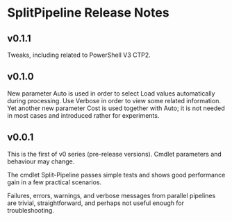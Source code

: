 SplitPipeline Release Notes
===========================

## v0.1.1

Tweaks, including related to PowerShell V3 CTP2.

## v0.1.0

New parameter Auto is used in order to select Load values automatically during
processing. Use Verbose in order to view some related information. Yet another
new parameter Cost is used together with Auto; it is not needed in most cases
and introduced rather for experiments.

## v0.0.1

This is the first of v0 series (pre-release versions). Cmdlet parameters and
behaviour may change.

The cmdlet Split-Pipeline passes simple tests and shows good performance gain
in a few practical scenarios.

Failures, errors, warnings, and verbose messages from parallel pipelines are
trivial, straightforward, and perhaps not useful enough for troubleshooting.
